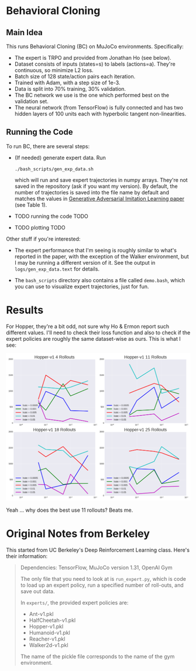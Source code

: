 # Behavioral Cloning

## Main Idea

This runs Behavioral Cloning (BC) on MuJoCo environments. Specifically:

- The expert is TRPO and provided from Jonathan Ho (see below).
- Dataset consists of inputs (states=s) to labels (actions=a). They're
  continuous, so minimize L2 loss.
- Batch size of 128 state/action pairs each iteration.
- Trained with Adam, with a step size of 1e-3.
- Data is split into 70% training, 30% validation.
- The BC network we use is the one which performed best on the validation set.
- The neural network (from TensorFlow) is fully connected and has two hidden
  layers of 100 units each with hyperbolic tangent non-linearities.


## Running the Code

To run BC, there are several steps:

- (If needed) generate expert data. Run

  ```
  ./bash_scripts/gen_exp_data.sh
  ```

  which will run and save expert trajectories in numpy arrays. They're not saved
  in the repository (ask if you want my version). By default, the number of
  trajectories is saved into the file name by default and matches the values in
  [Generative Adversarial Imitation Learning paper][1] (see Table 1). 
  
- TODO running the code TODO

- TODO plotting TODO


Other stuff if you're interested:

- The expert performance that I'm seeing is roughly similar to what's reported
  in the paper, with the exception of the Walker environment, but I may be
  running a different version of it. See the output in `logs/gen_exp_data.text`
  for details.

- The `bash_scripts` directory also contains a file called `demo.bash`, which
  you can use to visualize expert trajectories, just for fun.


# Results

For Hopper, they're a bit odd, not sure why Ho & Ermon report such different
values. I'll need to check their loss function and also to check if the expert
policies are roughly the same dataset-wise as ours. This is what I see:

![hopper](figures/Hopper-v1.png?raw=true)

Yeah ... why does the best use 11 rollouts? Beats me.



# Original Notes from Berkeley

This started from UC Berkeley's Deep Reinforcement Learning class. Here's their
information:

> Dependencies: TensorFlow, MuJoCo version 1.31, OpenAI Gym
> 
> The only file that you need to look at is `run_expert.py`, which is code to
> load up an expert policy, run a specified number of roll-outs, and save out
> data.
> 
> In `experts/`, the provided expert policies are:
> * Ant-v1.pkl
> * HalfCheetah-v1.pkl
> * Hopper-v1.pkl
> * Humanoid-v1.pkl
> * Reacher-v1.pkl
> * Walker2d-v1.pkl
> 
> The name of the pickle file corresponds to the name of the gym environment.

[1]:https://arxiv.org/abs/1606.03476
